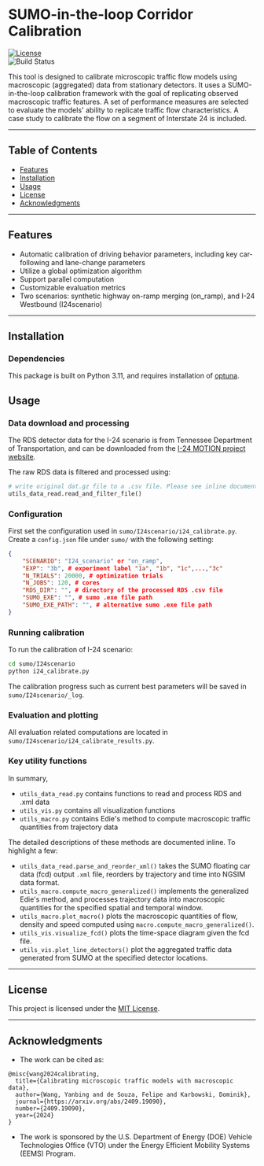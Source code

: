 # **SUMO-in-the-loop Corridor Calibration**  

[![License](https://img.shields.io/badge/license-MIT-blue.svg)](LICENSE)  
![Build Status](https://img.shields.io/badge/build-passing-brightgreen.svg) 

This tool is designed to calibrate microscopic traffic flow models using macroscopic (aggregated) data from stationary detectors. It uses a SUMO-in-the-loop calibration framework with the goal of replicating observed macroscopic traffic features. A set of performance measures are selected to evaluate the models' ability to replicate traffic flow characteristics. A case study to calibrate the flow on a segment of Interstate 24 is included.

---

## **Table of Contents**  
- [Features](#features)  
- [Installation](#installation)  
- [Usage](#usage)     
- [License](#license)  
- [Acknowledgments](#acknowledgments)  

---

## **Features**  
- Automatic calibration of driving behavior parameters, including key car-following and lane-change parameters 
- Utilize a global optimization algorithm 
- Support parallel computation
- Customizable evaluation metrics 
- Two scenarios: synthetic highway on-ramp merging (on_ramp), and I-24 Westbound (I24scenario) 

---

## **Installation**  

### Dependencies  
This package is built on Python 3.11, and requires installation of [optuna](https://optuna.org/).

## **Usage**  

### Data download and processing
The RDS detector data for the I-24 scenario is from Tennessee Department of Transportation, and can be downloaded from the [I-24 MOTION project website](https://i24motion.org). 

The raw RDS data is filtered and processed using:
```python
# write original dat.gz file to a .csv file. Please see inline documentation
utils_data_read.read_and_filter_file()
```
### Configuration
First set the configuration used in `sumo/I24scenario/i24_calibrate.py`. Create a `config.json` file under `sumo/` with the following setting:
```json
{
    "SCENARIO": "I24_scenario" or "on_ramp",
    "EXP": "3b", # experiment label "1a", "1b", "1c",...,"3c"
    "N_TRIALS": 20000, # optimization trials
    "N_JOBS": 120, # cores
    "RDS_DIR": "", # directory of the processed RDS .csv file
    "SUMO_EXE": "", # sumo .exe file path
    "SUMO_EXE_PATH": "", # alternative sumo .exe file path
}
```

### Running calibration  
To run the calibration of I-24 scenario:
```bash  
cd sumo/I24scenario
python i24_calibrate.py
```  
The calibration progress such as current best parameters will be saved in `sumo/I24scenario/_log`.

### Evaluation and plotting
All evaluation related computations are located in `sumo/I24scenario/i24_calibrate_results.py`.

### Key utility functions
In summary,
- `utils_data_read.py` contains functions to read and process RDS and .xml data
- `utils_vis.py` contains all visualization functions
- `utils_macro.py` contains Edie's method to compute macroscopic traffic quantities from trajectory data

The detailed descriptions of these methods are documented inline. To highlight a few:
- `utils_data_read.parse_and_reorder_xml()` takes the SUMO floating car data (fcd) output `.xml` file, reorders by trajectory and time into NGSIM data format.
- `utils_macro.compute_macro_generalized()` implements the generalized Edie's method, and processes trajectory data into macroscopic quantities for the specified spatial and temporal window.
- `utils_macro.plot_macro()` plots the macroscopic quantities of flow, density and speed computed using `macro.compute_macro_generalized()`.
- `utils_vis.visualize_fcd()` plots the time-space diagram given the fcd file.
- `utils_vis.plot_line_detectors()` plot the aggregated traffic data generated from SUMO at the specified detector locations.



---

## **License**  
This project is licensed under the [MIT License](LICENSE).  

---

## **Acknowledgments**  
- The work can be cited as:
```
@misc{wang2024calibrating,
  title={Calibrating microscopic traffic models with macroscopic data},
  author={Wang, Yanbing and de Souza, Felipe and Karbowski, Dominik},
  journal={https://arxiv.org/abs/2409.19090},
  number={2409.19090},
  year={2024}
}
```
- The work is sponsored by the U.S. Department of Energy (DOE) Vehicle Technologies Office (VTO) under the Energy Efficient Mobility Systems (EEMS) Program.
